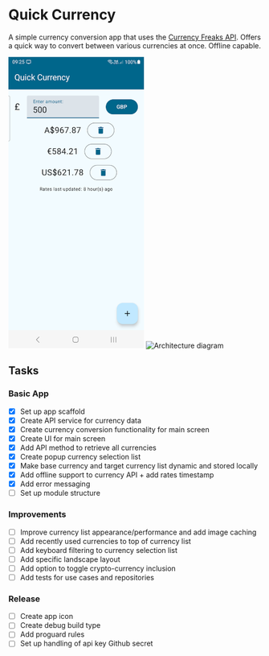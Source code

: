 # Quick Currency

A simple currency conversion app that uses the [Currency Freaks API](https://currencyfreaks.com/). Offers a quick way to 
convert between various currencies at once. Offline capable.

<img src="docs/qcu-screenshot.png" width="270" height="579" alt="Screenshot">
<img src="docs/module-diagram.pn" width="850" height="500" alt="Architecture diagram">

## Tasks

### Basic App
* [x] Set up app scaffold
* [x] Create API service for currency data
* [x] Create currency conversion functionality for main screen
* [x] Create UI for main screen
* [x] Add API method to retrieve all currencies
* [x] Create popup currency selection list
* [x] Make base currency and target currency list dynamic and stored locally
* [x] Add offline support to currency API + add rates timestamp
* [x] Add error messaging
* [ ] Set up module structure

### Improvements
* [ ] Improve currency list appearance/performance and add image caching
* [ ] Add recently used currencies to top of currency list
* [ ] Add keyboard filtering to currency selection list
* [ ] Add specific landscape layout
* [ ] Add option to toggle crypto-currency inclusion
* [ ] Add tests for use cases and repositories

### Release
* [ ] Create app icon
* [ ] Create debug build type
* [ ] Add proguard rules
* [ ] Set up handling of api key Github secret

